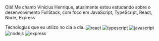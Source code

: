 Olá! Me chamo Vinicius Henrique, atualmente estou estudando sobre o desenvolvimento FullStack, com foco em JavaScript, TypeScript, React, Node, Express


Tecnologias que eu utilizo no dia a dia.
<img align="center" alt="react" src="https://img.shields.io/badge/React-61DAFB?style=for-the-badge&logo=react&logoColor=black" /> <img align="center" alt="typescript" src="https://img.shields.io/badge/TypeScript-3178C6?style=for-the-badge&logo=typescript&logoColor=white" /> <img align="center" alt="javascript" src="https://img.shields.io/badge/JavaScript-F7DF1E?style=for-the-badge&logo=javascript&logoColor=black" /> <img align="center" alt="nodejs" src="https://img.shields.io/badge/Node.js-339933?style=for-the-badge&logo=node.js&logoColor=white" /> <img align="center" alt="express" src="https://img.shields.io/badge/Express-000000?style=for-the-badge&logo=express&logoColor=white" />

